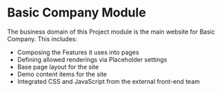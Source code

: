 # Basic Company Module

The business domain of this Project module is the main
website for Basic Company. This includes:

* Composing the Features it uses into pages
* Defining allowed renderings via Placeholder settings
* Base page layout for the site
* Demo content items for the site
* Integrated CSS and JavaScript from the external front-end team